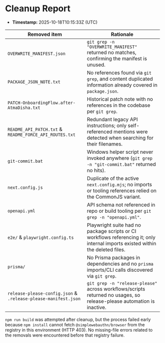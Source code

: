 # Cleanup Report

- **Timestamp:** 2025-10-18T10:15:33Z (UTC)

| Removed item | Rationale |
| --- | --- |
| `OVERWRITE_MANIFEST.json` | `git grep -n "OVERWRITE_MANIFEST"` returned no matches, confirming the manifest is unused. |
| `PACKAGE_JSON_NOTE.txt` | No references found via `git grep`, and content duplicated information already covered in `package.json`. |
| `PATCH-OnboardingFlow.after-AtmaDisha.txt` | Historical patch note with no references in the codebase per `git grep`. |
| `README_API_PATCH.txt` & `README_FORCE_API_ROUTES.txt` | Redundant legacy API instructions; only self-referenced mentions were detected when searching for their filenames. |
| `git-commit.bat` | Windows helper script never invoked anywhere (`git grep -n "git-commit.bat"` returned no hits). |
| `next.config.js` | Duplicate of the active `next.config.mjs`; no imports or tooling references relied on the CommonJS variant. |
| `openapi.yml` | API schema not referenced in repo or build tooling per `git grep -n "openapi.yml"`. |
| `e2e/` & `playwright.config.ts` | Playwright suite had no package scripts or CI workflows referencing it; only internal imports existed within the deleted files. |
| `prisma/` | No Prisma packages in dependencies and no `prisma` imports/CLI calls discovered via `git grep`. |
| `release-please-config.json` & `.release-please-manifest.json` | `git grep -n "release-please"` across workflows/scripts returned no usages, so release-please automation is inactive. |

`npm run build` was attempted after cleanup, but the process failed early because `npm install` cannot fetch `@simplewebauthn/browser` from the registry in this environment (HTTP 403). No missing-file errors related to the removals were encountered before that registry failure.
